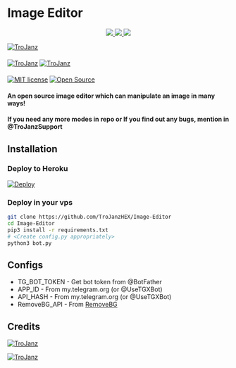 # Image Editor

<p align="center">
  <a href="https://github.com/TroJanzHEX/Image-Editor/fork">
    <img src="https://img.shields.io/github/forks/TroJanzHEX/Image-Editor?label=Fork&style=social">

  </a>
  
  <a href="https://www.python.org">
    <img src="http://ForTheBadge.com/images/badges/made-with-python.svg">

  </a>  
  
  <a href="https://github.com/TroJanzHEX/Image-Editor/stargazers">
    <img src="https://img.shields.io/github/stars/TroJanzHEX/Image-Editor?style=social">

  </a>
</p>

[![TroJanz](https://img.shields.io/badge/TroJanzHEX-Channel-orange?style=for-the-badge&logo=telegram)](https://telegram.dog/TroJanzHEX)  
ㅤㅤㅤㅤㅤㅤㅤ  
[![TroJanz](https://img.shields.io/badge/TroJanzHEX-Support-red?style=flat&logo=telegram)](https://telegram.dog/TroJanzSupport)  [![TroJanz](https://img.shields.io/badge/TroJanzHEX-Website-red?style=flat&logo=CodersRank)](https://TroJanzHEX.me)  
ㅤㅤㅤㅤㅤㅤㅤ  
[![MIT license](https://img.shields.io/badge/License-MIT-blue?style=flat)](https://github.com/TroJanzHEX/Image-Editor/blob/main/COPYING)  [![Open Source](https://badges.frapsoft.com/os/v2/open-source.svg?v=103)](https://github.com/TroJanzHEX/Image-Editor)





#### An open source image editor which can manipulate an image in many ways!
#### If you need any more modes in repo or If you find out any bugs, mention in @TroJanzSupport

## Installation

### Deploy to Heroku
[![Deploy](https://www.herokucdn.com/deploy/button.svg)](https://heroku.com/deploy?template=https://github.com/TroJanzHEX/Image-Editor)

### Deploy in your vps
```sh
git clone https://github.com/TroJanzHEX/Image-Editor
cd Image-Editor
pip3 install -r requirements.txt
# <Create config.py appropriately>
python3 bot.py
```

## Configs

* TG_BOT_TOKEN  - Get bot token from @BotFather
* APP_ID        - From my.telegram.org (or @UseTGXBot)
* API_HASH      - From my.telegram.org (or @UseTGXBot)
* RemoveBG_API  - From [RemoveBG](https://www.remove.bg/b/background-removal-api)

## Credits

[![TroJanz](https://img.shields.io/badge/Stack_Overflow-FE7A16?style=for-the-badge&logo=stack-overflow&logoColor=white)](https://stackoverflow.com/)

[![TroJanz](https://img.shields.io/badge/Pyrogram%20-%23F37626.svg?&style=for-the-badge&logo=telegram&logoColor=white)](https://github.com/pyrogram/pyrogram)
